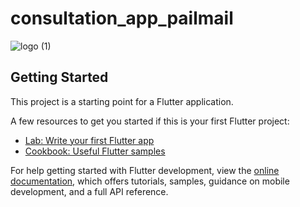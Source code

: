 # consultation_app_pailmail

![logo (1)](https://github.com/ahmedjarad0/pal_mail_app/assets/113943692/4956f73f-9474-4ad0-aa92-befa58b1ac4f)

## Getting Started

This project is a starting point for a Flutter application.

A few resources to get you started if this is your first Flutter project:

- [Lab: Write your first Flutter app](https://docs.flutter.dev/get-started/codelab)
- [Cookbook: Useful Flutter samples](https://docs.flutter.dev/cookbook)

For help getting started with Flutter development, view the
[online documentation](https://docs.flutter.dev/), which offers tutorials,
samples, guidance on mobile development, and a full API reference.
